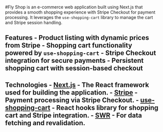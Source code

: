 #Fly Shop is an e-commerce web application built using Next.js that provides a smooth shopping experience with Stripe Checkout for payment processing. It leverages the `use-shopping-cart` library to manage the cart and Stripe session handling. 
## Features - Product listing with dynamic prices from Stripe - Shopping cart functionality powered by `use-shopping-cart` - Stripe Checkout integration for secure payments - Persistent shopping cart with session-based checkout 
## Technologies - [Next.js](https://nextjs.org/) - The React framework used for building the application. - [Stripe](https://stripe.com) - Payment processing via Stripe Checkout. - [use-shopping-cart](https://useshoppingcart.com/) - React hooks library for shopping cart and Stripe integration. - [SWR](https://swr.vercel.app/) - For data fetching and revalidation.
